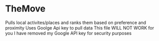 # TheMove
Pulls local activites/places and ranks them based on preference and proximity
Uses Goolge Api key to pull data
This file WILL NOT WORK for you
I have removed my Google API key for security purposes
